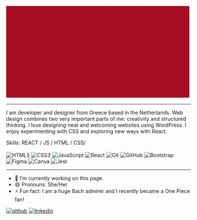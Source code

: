 <img src="https://github.com/myrtotzelisi/myrtotzelisi/blob/main/Name.gif" alt="Profile Image" width="500"/>

---
I am developer and designer from Greece based in the Netherlands. Web design combines two very important parts of me: creativity and structured thinking. I love designing neat and welcoming websites using WordPress. I enjoy experimenting with CSS and exploring new ways with React. 

Skills: REACT / JS / HTML / CSS/ <br> <br>
![HTML5](https://img.shields.io/badge/html5-%23E34F26.svg?style=for-the-badge&logo=html5&logoColor=white)
![CSS3](https://img.shields.io/badge/css3-%231572B6.svg?style=for-the-badge&logo=css3&logoColor=white)
![JavaScript](https://img.shields.io/badge/javascript-%23323330.svg?style=for-the-badge&logo=javascript&logoColor=%23F7DF1E)
![React](https://img.shields.io/badge/react-%2320232a.svg?style=for-the-badge&logo=react&logoColor=%2361DAFB)
![Git](https://img.shields.io/badge/git-%23F05033.svg?style=for-the-badge&logo=git&logoColor=white)
![GitHub](https://img.shields.io/badge/github-%23121011.svg?style=for-the-badge&logo=github&logoColor=white)
![Bootstrap](https://img.shields.io/badge/bootstrap-%238511FA.svg?style=for-the-badge&logo=bootstrap&logoColor=white)
![Figma](https://img.shields.io/badge/figma-%23F24E1E.svg?style=for-the-badge&logo=figma&logoColor=white)
![Canva](https://img.shields.io/badge/Canva-%2300C4CC.svg?style=for-the-badge&logo=Canva&logoColor=white)
![Jest](https://img.shields.io/badge/-jest-%23C21325?style=for-the-badge&logo=jest&logoColor=white)

---
- 🔭 I’m currently working on this page. 
- 😄 Pronouns: She/Her 
- ⚡ Fun fact: I am a huge Bach admirer and I recently became a One Piece fan! 


[<img src='https://cdn.jsdelivr.net/npm/simple-icons@3.0.1/icons/github.svg' alt='github' height='40'>](https://github.com/myrtotzelisi)  [<img src='https://cdn.jsdelivr.net/npm/simple-icons@3.0.1/icons/linkedin.svg' alt='linkedin' height='40'>](https://www.linkedin.com/in/myrto-tzelisi/)  


